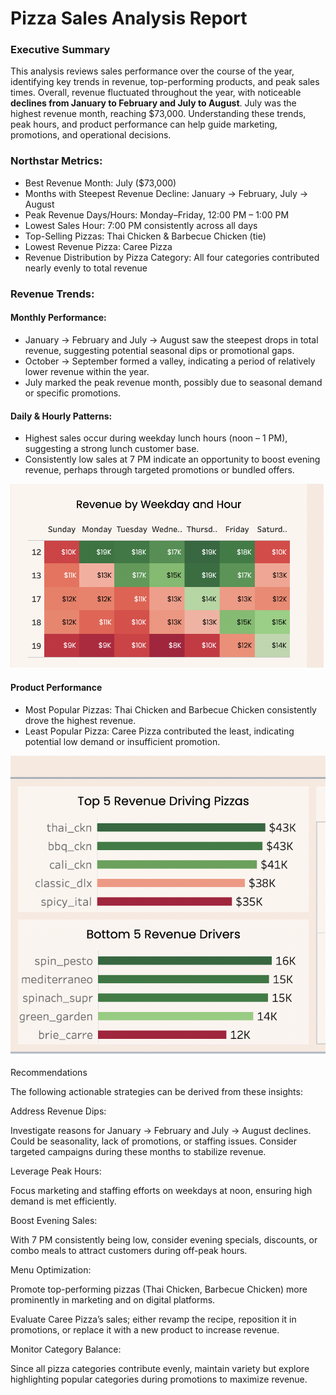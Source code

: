 # Pizza Sales Analysis Report

### Executive Summary
This analysis reviews sales performance over the course of the year, identifying key trends in revenue, top-performing products, and peak sales times. Overall, revenue fluctuated throughout the year, with noticeable __declines from January to February and July to August__. July was the highest revenue month, reaching $73,000. Understanding these trends, peak hours, and product performance can help guide marketing, promotions, and operational decisions.

### Northstar Metrics:
  - Best Revenue Month: July ($73,000)
  - Months with Steepest Revenue Decline: January → February, July → August
  - Peak Revenue Days/Hours: Monday–Friday, 12:00 PM – 1:00 PM
  - Lowest Sales Hour: 7:00 PM consistently across all days
  - Top-Selling Pizzas: Thai Chicken & Barbecue Chicken (tie)
  - Lowest Revenue Pizza: Caree Pizza
  - Revenue Distribution by Pizza Category: All four categories contributed nearly evenly to total revenue

### Revenue Trends: 

#### Monthly Performance:
  - January → February and July → August saw the steepest drops in total revenue, suggesting potential seasonal dips or promotional gaps.
  - October → September formed a valley, indicating a period of relatively lower revenue within the year.
  - July marked the peak revenue month, possibly due to seasonal demand or specific promotions.



#### Daily & Hourly Patterns:
  - Highest sales occur during weekday lunch hours (noon – 1 PM), suggesting a strong lunch customer base.
  - Consistently low sales at 7 PM indicate an opportunity to boost evening revenue, perhaps through targeted promotions or bundled offers.

![Description of image](images/heatmap.png)


#### Product Performance
  - Most Popular Pizzas: Thai Chicken and Barbecue Chicken consistently drove the highest revenue.
  - Least Popular Pizza: Caree Pizza contributed the least, indicating potential low demand or insufficient promotion.

![Description of image](images/popular_bar_charts.png)



Recommendations

The following actionable strategies can be derived from these insights:

Address Revenue Dips:

Investigate reasons for January → February and July → August declines. Could be seasonality, lack of promotions, or staffing issues. Consider targeted campaigns during these months to stabilize revenue.

Leverage Peak Hours:

Focus marketing and staffing efforts on weekdays at noon, ensuring high demand is met efficiently.

Boost Evening Sales:

With 7 PM consistently being low, consider evening specials, discounts, or combo meals to attract customers during off-peak hours.

Menu Optimization:

Promote top-performing pizzas (Thai Chicken, Barbecue Chicken) more prominently in marketing and on digital platforms.

Evaluate Caree Pizza’s sales; either revamp the recipe, reposition it in promotions, or replace it with a new product to increase revenue.

Monitor Category Balance:

Since all pizza categories contribute evenly, maintain variety but explore highlighting popular categories during promotions to maximize revenue.
